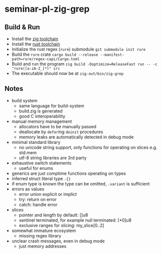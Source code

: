 # seminar-pl-zig-grep

## Build & Run
- Install the [zig toolchain](https://ziglang.org/download)
- Install the [rust toolchain](https://rustup.rs/)
- Initialize the rust regex (`rure`) submodule `git submodule init rure`
- Build the `rure` crate `cargo build --release --manifest-path=rure/regex-capi/Cargo.toml`
- Build and run the program `zig build -Doptimize=ReleaseFast run -- -c "rure([a-zA-Z_]*)" src`
- The executable should now be at `zig-out/bin/zig-grep`

## Notes
- build system
    - same language for build-system
    - build.zig is generated
    - good C interoperability
- manual memory management
    - allocators have to be manually passed
    - deallocate by `defer`ing `deinit` procedures
    - memory leaks are automatically detected in debug mode
- minimal standard library
    - no unicode string support, only functions for operating on slices e.g. std.mem
    - utf-8 string libraries are 3rd party
- exhaustive switch statements
    - useful for enums
- generics are just comptime functions operating on types
- inferred struct literal type `.{}`
- if enum type is known the type can be omitted, `.variant` is sufficient
- errors as values
    - error union explicit or implict
    - try: return on error
    - catch: handle error
- slices
    - pointer and length by default: []u8
    - sentinel terminated, for example null terminated: [*0]u8
    - exclusive ranges for slicing: my_slice[0..2]
- somewhat immature ecosystem
    - missing regex library
- unclear crash messages, even in debug mode
    - just memory addresses
